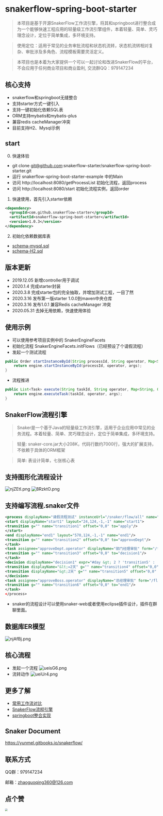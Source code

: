 # snakerflow-spring-boot-starter
>  本项目是基于开源SnakerFlow工作流引擎，将其和springboot进行整合成为一个能够快速工程应用的轻量级工作流引擎组件，本着轻量、简单、灵巧理念设计，定位于简单集成，多环境支持。

>  使用定位：适用于常见的业务审批流程和状态机流转，状态机流转相对复杂、审批涉及多角色、流程模板需要灵活定义。

>  本项目也是本着为大家提供一个可以一起讨论和改进SnakerFlow的平台，不会应用于任何商业项目和商业盈利, 交流群QQ：979147234

## 核心支持
- snakerflow和springboot无缝整合
- 支持starter方式一键引入
- 支持一键初始化依赖SQL表
- ORM支持mybatis和mybatis-plus
- 兼容redis cacheManager冲突
- 目前支持H2、Mysql示例

## start
0. 快速体验
- git clone git@github.com:snakerflow-starter/snakerflow-spring-boot-starter.git
- 运行 snakerflow-spring-boot-starter-example 中的Main
- 访问 http://localhost:8080/getProcessList 初始化流程，返回process
- 访问 http://localhost:8080/start 初始化流程实例，返回order

1. 快速使用，首先引入starter依赖
```xml
<dependency>
  <groupId>com.github.snakerflow-starter</groupId>
  <artifactId>snakerflow-spring-boot-starter</artifactId>
  <version>1.0.3</version>
</dependency>
```
2. 初始化依赖数据库表
- [schema-mysql.sql](https://github.com/snakerflow-starter/snakerflow-spring-boot-starter/blob/master/snakerflow-spring-boot-starter-example/src/main/resources/db/schema-mysql.sql)
- [schema-H2.sql](https://github.com/snakerflow-starter/snakerflow-spring-boot-starter/blob/master/snakerflow-spring-boot-starter-example/src/main/resources/db/schema-h2.sql)

## 版本更新

- 2019.12.05 新增controller用于调试
- 2020.1.4 完成starter封装
- 2020.3.8 完成starter包的完全抽取，并增加测试工程，一目了然
- 2020.3.16 发布第一版starter 1.0.0到maven中央仓库
- 2020.3.16 发布1.0.1 兼容Redis cacheManager 冲突
- 2020.05.31 去掉无用依赖，快速使用体验

## 使用示例
- 可以使用参考项目实例中的 SnakerEngineFacets
- 初始化流程 SnakerEngineFacets.initFlows（已经预设了个请假流程）
- 发起一个测试流程 
```java
public Order startInstanceById(String processId, String operator, Map<String, Object> args) {
    return engine.startInstanceById(processId, operator, args);
}
```
- 流程推进
```java
public List<Task> execute(String taskId, String operator, Map<String, Object> args) {
    return engine.executeTask(taskId, operator, args);
}
```
## SnakerFlow流程引擎
> Snaker是一个基于Java的轻量级工作流引擎，适用于企业应用中常见的业务流程。本着轻量、简单、灵巧理念设计，定位于简单集成，多环境支持。

> 轻量:
snaker-core.jar大小208K，代码行数约7000行，强大的扩展支持，不依赖于具体的ORM框架

> 简单: 表设计简单，七张核心表

## 支持图形化流程设计

![njZEtI.png](https://s2.ax1x.com/2019/09/20/njZEtI.png)
![8RzktO.png](https://s1.ax1x.com/2020/03/21/8RzktO.png)

## 支持编写流程.snaker文件
```xml
<process displayName="请假流程测试" instanceUrl="/snaker/flow/all" name="leave">
<start displayName="start1" layout="24,124,-1,-1" name="start1">
<transition g="" name="transition1" offset="0,0" to="apply"/>
</start>
<end displayName="end1" layout="570,124,-1,-1" name="end1"/>
<transition g="" name="transition2" offset="0,0" to="approveDept"/>
</task>
<task assignee="approveDept.operator" displayName="部门经理审批" form="/flow/leave/approveDept" layout="272,122,-1,-1" name="approveDept" performType="ANY">
<transition g="" name="transition3" offset="0,0" to="decision1"/>
</task>
<decision displayName="decision1" expr="#day &gt; 2 ? 'transition5' : 'transition4'" layout="426,124,-1,-1" name="decision1">
<transition displayName="&lt;=2天" g="" name="transition4" offset="0,0" to="end1"/>
<transition displayName="&gt;2天" g="" name="transition5" offset="0,0" to="approveBoss"/>
</decision>
<task assignee="approveBoss.operator" displayName="总经理审批" form="/flow/leave/approveBoss" layout="404,231,-1,-1" name="approveBoss" performType="ANY">
<transition g="" name="transition6" offset="0,0" to="end1"/>
</task>
</process>
```
- snaker的流程设计可以使用snaker-web或者使用eclipse插件设计，插件在群聊里面。

## 数据库ER模型
![njAfBj.png](https://s2.ax1x.com/2019/09/20/njAfBj.png)

## 核心流程
- 发起一个流程
![ueisG6.png](https://s2.ax1x.com/2019/09/25/ueisG6.png)
- 流转动作
![ueiUr4.png](https://s2.ax1x.com/2019/09/25/ueiUr4.png)


## 更多了解
* [常用工作流对比](https://github.com/snakerflow-starter/snakerflow-spring-boot-starter/wiki/%E5%AE%A1%E6%89%B9%E6%B5%81%E8%B0%83%E7%A0%94)
* [SnakerFlow流程引擎](https://github.com/snakerflow-starter/snakerflow-spring-boot-starter/wiki/SnakerFlow%E6%B5%81%E7%A8%8B%E5%BC%95%E6%93%8E)
* [springboot整合实现](https://github.com/snakerflow-starter/snakerflow-spring-boot-starter/wiki/SnakerFlow%E5%92%8Cspringboot%E6%95%B4%E5%90%88)

## Snaker Document
 https://yunmel.gitbooks.io/snakerflow/

## 联系方式

QQ群：979147234

邮箱：zhaoguoqing360@126.com
## 点个赞

<img src="https://s1.ax1x.com/2020/06/15/NpzCRO.png"  style="zoom: 50%;" />

